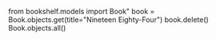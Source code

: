 from bookshelf.models import Book"
book = Book.objects.get(title="Nineteen Eighty-Four")
book.delete()
Book.objects.all()  